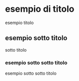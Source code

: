 # esempio di titolo
esempio titolo

## esempio sotto titolo
sotto titolo

### esempio sotto sotto titolo
esempio sotto sotto titolo
